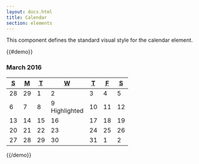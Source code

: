 ```yaml
---
layout: docs.html
title: Calendar
section: elements
---
```



This component defines the standard visual style for the calendar element.

{{#demo}}
<div class="pe-calendar">
  <div class="pe-calendar-year">
    <h3 class="pe-calendar-month" id="m1">March 2016</h3>
    <div class="pe-calendar-chevron">
      <label class="pe-icon--chevron-left pe-calendar-chevron-cursor" aria-label="Prev" title="Prev"></label>
      <label class="pe-icon--chevron-right pe-calendar-chevron-cursor" aria-label="Next" title="Next"></label>
    </div>
  </div>
  <table class="pe-calendar-dates">
    <thead>
      <tr>
        <th scope="col"><abbr title="Sunday">S</abbr></th>
        <th scope="col"><abbr title="Monday">M</abbr></th>
        <th scope="col"><abbr title="Tuesday">T</abbr></th>
        <th scope="col"><abbr title="Wednesday">W</abbr></th>
        <th scope="col"><abbr title="Thursday">T</abbr></th>
        <th scope="col"><abbr title="Friday">F</abbr></th>
        <th scope="col"><abbr title="Saturday">S</abbr></th>
      </tr>
    </thead>
    <tbody>
      <tr>
        <td class="pe-calendar-dates--outside"><div class="pe-calendar-dates-div">28</div></td>
        <td class="pe-calendar-dates--outside"><div class="pe-calendar-dates-div">29</div></td>
        <td><div class="pe-calendar-dates-div">1</div></td>
        <td><div class="pe-calendar-dates-div">2</div></td>
        <td><div class="pe-calendar-dates-div">3</div></td>
        <td><div class="pe-calendar-dates-div">4</div></td>
        <td><div class="pe-calendar-dates-div">5</div></td>
      </tr>
      <tr>
        <td><div class="pe-calendar-dates-div">6</div></td>
        <td><div class="pe-calendar-dates-div">7</div></td>
        <td><div class="pe-calendar-dates-div">8</div></td>
        <td class="pe-calendar-dates--selected"><div class="pe-calendar-dates-div">9</div><span class="pe-sr-only">Highlighted</span></td>
        <td class="pe-calendar-dates--highlighted"><div class="pe-calendar-dates-div">10</div></td>
        <td class="pe-calendar-dates--highlighted"><div class="pe-calendar-dates-div">11</div></td>
        <td class="pe-calendar-dates--highlighted"><div class="pe-calendar-dates-div">12</div></td>
      </tr>
      <tr>
        <td class="pe-calendar-dates--highlighted"><div class="pe-calendar-dates-div">13</div></td>
        <td class="pe-calendar-dates--highlighted"><div class="pe-calendar-dates-div">14</div></td>
        <td class="pe-calendar-dates--highlighted"><div class="pe-calendar-dates-div">15</div></td>
        <td class="pe-calendar-dates--highlighted"><div class="pe-calendar-dates-div">16</div></td>
        <td class="pe-calendar-dates--highlighted"><div class="pe-calendar-dates-div">17</div></td>
        <td class="pe-calendar-dates--highlighted"><div class="pe-calendar-dates-div">18</div></td>
        <td class="pe-calendar-dates--highlighted"><div class="pe-calendar-dates-div">19</div></td>
      </tr>
      <tr>
        <td class="pe-calendar-dates--highlighted"><div class="pe-calendar-dates-div">20</div></td>
        <td class="pe-calendar-dates--disabled"><div class="pe-calendar-dates-div">21</div></td>
        <td><div class="pe-calendar-dates-div">22</div></td>
        <td><div class="pe-calendar-dates-div">23</div></td>
        <td><div class="pe-calendar-dates-div">24</div></td>
        <td><div class="pe-calendar-dates-div">25</div></td>
        <td><div class="pe-calendar-dates-div">26</div></td>
      </tr>
      <tr>
        <td><div class="pe-calendar-dates-div">27</div></td>
        <td><div class="pe-calendar-dates-div">28</div></td>
        <td><div class="pe-calendar-dates-div">29</div></td>
        <td><div class="pe-calendar-dates-div">30</div></td>
        <td><div class="pe-calendar-dates-div">31</div></td>
        <td class="pe-calendar-dates--outside"><div class="pe-calendar-dates-div">1</div></td>
        <td class="pe-calendar-dates--outside"><div class="pe-calendar-dates-div">2</div></td>
      </tr>
    </tbody>
  </table>
</div>
{{/demo}}
